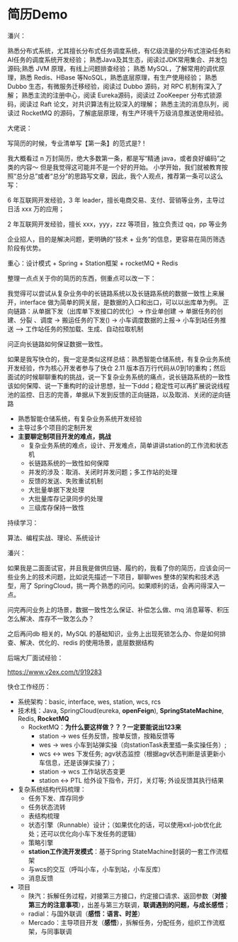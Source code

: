# 简历Demo

潘兴：

熟悉分布式系统，尤其擅长分布式任务调度系统，有亿级流量的分布式渲染任务和AI任务的调度系统开发经验；
熟悉Java及其生态，阅读过JDK常用集合、并发包源码;熟悉 JVM 原理，有线上问题排查经验；
熟悉 MySQL，了解常用的调优原理，熟悉 Redis、HBase 等NoSQL，熟悉底层原理，有生产使用经验；
熟悉 Dubbo 生态，有微服务迁移经验，阅读过 Dubbo 源码，对 RPC 机制有深入了解；
熟悉主流的注册中心，阅读 Eureka源码，阅读过 ZooKeeper 分布式锁源码，阅读过 Raft 论文，对共识算法有比较深入的理解；
熟悉主流的消息队列，阅读过 RocketMQ 的源码，了解底层原理，有生产环境千万级消息推送使用经验。



大佬说：

写简历的时候，专业清单写【第一条】的范式是?！

我大概看过 n 万封简历，绝大多数第一条，都是写“精通 java，或者良好编码”之类的内容～
但是我觉得这可能并不是一个好的开始。
小学开始，我们就被教育按照“总分总”或者“总分”的思路写文章，因此，我个人观点，推荐第一条可以这么写：

6 年互联网开发经验，3 年 leader，擅长电商交易、支付、营销等业务，主导过日活 xxx 万的应用；

2 年互联网开发经验，擅长 xxx，yyy，zzz 等项目，独立负责过 qq，pp 等业务

企业招人，目的是解决问题，更明确的“技术 + 业务”的信息，更容易在简历筛选阶段有优势。





重心：设计模式 + Spring + Station框架 + rocketMQ + Redis

整理一点点关于你的简历的东西，侧重点可以改一下：

我觉得可以尝试从复杂业务中的长链路系统以及长链路系统的数据一致性上来展开，interface 做为简单的网关层，是数据的入口和出口，可以以出库单为例。
正向链路：从单据下发（出库单下发接口的优化）-> 作业单创建 -> 单据任务的创建、分裂 、调度 -> 搬运任务的下发() -> 小车调度数据的上报-> 小车到站任务推送 —> 工作站任务的预加载、生成、自动拉取机制

问正向长链路如何保证数据一致性。 





如果是我写快仓的，我一定是类似这样总结：熟悉智能仓储系统，有复杂业务系统开发经验，作为核心开发者参与了快仓 2.11 版本百万行代码从0到1的重构；然后面试的时候聊聊重构的挑战，说一下复杂业务系统的痛点，说长链路系统的一致性该如何保障、说一下重构时的设计思想，扯一下ddd；稳定性可以再扩展说说线程池的监控、日志的完善，单据从下发到反馈的正向链路，以及取消、关闭的逆向链路



- 熟悉智能仓储系统，有复杂业务系统开发经验
- 主导过多个项目的定制开发
- **主要聊定制项目开发的难点，挑战**
  - 复杂业务系统的难点，设计、开发难点，简单讲讲station的工作流和状态机
  - 长链路系统的一致性如何保障
  - 并发的涉及：取消、关闭时并发问题；多工作站的处理
  - 反馈的发送、失败重试机制
  - 大批量单据下发处理
  - 大批量库存记录同步的处理
  - 三级库存保持一致性





持续学习：

算法、编程实战、理论、系统设计





潘兴：

如果我是二面面试官，并且我是做供应链、履约的，我看了你的简历，应该会问一些业务上的技术问题，比如说先描述一下项目，聊聊wes 整体的架构和技术选型，用了 SpringCloud，挑一两个熟悉的问问。如果顺利的话，会再问得深入一点。

问完再问业务上的场景，数据一致性怎么保证、补偿怎么做、mq 消息幂等、积压怎么解决、库存不一致怎么办？

之后再问db 相关的，MySQL 的基础知识，业务上出现死锁怎么办、你是如何排查、解决、优化的、redis 的使用场景，底层数据结构





后端大厂面试经验：

https://www.v2ex.com/t/919283

















快仓工作经历：

- 系统架构：basic, interface, wes, station, wcs, rcs
- 技术栈：Java, SpringCloud(eureka, **openFeign**), **SpringStateMachine**, Redis, **RocketMQ**
  - RocketMQ：**为什么要这样做？？？一定要能说出123来**
    - station -> wes 任务反馈，按单反馈，按箱反馈等
    - wes -> wes 小车到站弹实操（向stationTask表里插一条实操任务）;
    - wcs <-> wes 下发任务; agv状态监控（根据agv状态判断是该更新小车信息，还是该弹实操了）；
    - station -> wcs 工作站状态变更
    - station <-> PTL  给外设下指令，开灯，关灯等; 外设反馈其执行结果
- 复杂系统结构代码梳理：
  - 任务下发、库存同步
  - 任务状态流转
  - 表结构梳理
  - 状态引擎（Runnable）设计；（如果优化的话，可以使用xxl-job优化此处；还可以优化向小车下发任务的逻辑）
  - 策略引擎
  - **station工作流开发模式**：基于Spring StateMachine封装的一套工作流框架
  - 与wcs的交互（呼叫小车，小车到站，小车反库）
  - 消息反馈
- 项目
  - 陕汽：拆解任务过程，对接第三方接口，约定接口请求、返回参数（**对接第三方的注意事项**），出差与第三方联调，**联调遇到的问题，与成长感悟**；
  - radial：与国外联调（**感悟：语言、时差**）
  - Mercado：主导项目开发（**感悟**），拆解任务，分配任务，组织工作流框架，与同事联调

